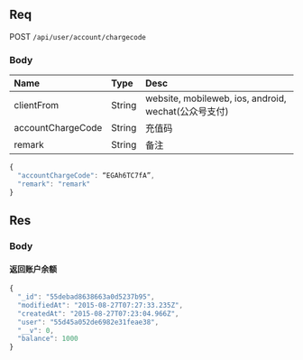## Req

POST `/api/user/account/chargecode`

### Body

| Name       | Type   | Desc     |
|:-------    |:-------|:-------  |
| clientFrom | String   |  website, mobileweb, ios, android, wechat(公众号支付)                   |
| accountChargeCode  | String | 充值码  |
| remark     | String | 备注     |


```js
{
  "accountChargeCode": “EGAh6TC7fA”,
  "remark": "remark"
}
```

## Res
### Body

#### 返回账户余额

```js
{
  "_id": "55debad8638663a0d5237b95",
  "modifiedAt": "2015-08-27T07:27:33.235Z",
  "createdAt": "2015-08-27T07:23:04.966Z",
  "user": "55d45a052de6982e31feae38",
  "__v": 0,
  "balance": 1000
}
```
